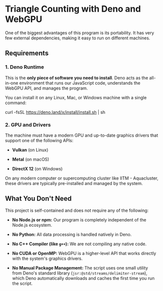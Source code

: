 # Triangle Counting with Deno and WebGPU

One of the biggest advantages of this program is its portability. It has very few external dependencies, making it easy to run on different machines.

## Requirements

### 1. Deno Runtime

This is the **only piece of software you need to install**. Deno acts as the all-in-one environment that runs our JavaScript code, understands the WebGPU API, and manages the program.

You can install it on any Linux, Mac, or Windows machine with a single command:

curl -fsSL https://deno.land/x/install/install.sh | sh
### 2. GPU and Drivers

The machine must have a modern GPU and up-to-date graphics drivers that support one of the following APIs:

* **Vulkan** (on Linux)

* **Metal** (on macOS)

* **DirectX 12** (on Windows)

On any modern computer or supercomputing cluster like IITM - Aquacluster, these drivers are typically pre-installed and managed by the system.

## What You Don't Need

This project is self-contained and does not require any of the following:

* **No Node.js or npm:** Our program is completely independent of the Node.js ecosystem.

* **No Python:** All data processing is handled natively in Deno.

* **No C++ Compiler (like `g++`):** We are not compiling any native code.

* **No CUDA or OpenMP:** WebGPU is a higher-level API that works directly with the system's graphics drivers.

* **No Manual Package Management:** The script uses one small utility from Deno's standard library (`jsr:@std/streams/delimiter-stream`), which Deno automatically downloads and caches the first time you run the script.

